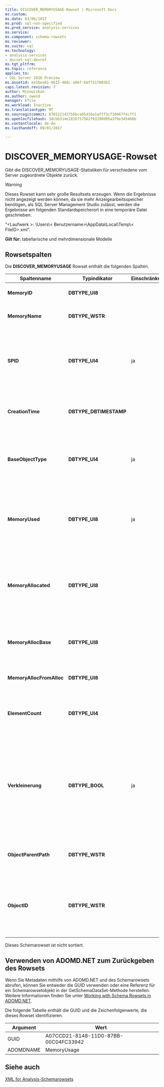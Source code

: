 ```yaml
---
title: DISCOVER_MEMORYUSAGE-Rowset | Microsoft Docs
ms.custom: 
ms.date: 03/06/2017
ms.prod: sql-non-specified
ms.prod_service: analysis-services
ms.service: 
ms.component: schema-rowsets
ms.reviewer: 
ms.suite: sql
ms.technology:
- analysis-services
- docset-sql-devref
ms.tgt_pltfrm: 
ms.topic: reference
applies_to:
- SQL Server 2016 Preview
ms.assetid: e416ea61-9615-468c-a96f-bbf731f803b1
caps.latest.revision: 7
author: Minewiskan
ms.author: owend
manager: kfile
ms.workload: Inactive
ms.translationtype: MT
ms.sourcegitcommit: 876522142756bca05416a1afff3cf10467f4c7f1
ms.openlocfilehash: 3dcbb314e1816757562f93290d95a3f9e345460b
ms.contentlocale: de-de
ms.lasthandoff: 09/01/2017

---
```

# <a name="discovermemoryusage-rowset"></a>DISCOVER_MEMORYUSAGE-Rowset
  Gibt die DISCOVER_MEMORYUSAGE-Statistiken für verschiedene vom Server zugeordnete Objekte zurück.  
  
> [!WARNING]  
>  Dieses Rowset kann sehr große Resultsets erzeugen. Wenn die Ergebnisse nicht angezeigt werden können, da sie mehr Anzeigearbeitsspeicher benötigen, als SQL Server Management Studio zulässt, werden die Ergebnisse am folgenden Standardspeicherort in eine temporäre Datei geschrieben:  
>   
>  "\<Laufwerk >: \Users\\< Benutzername\>\AppData\Local\Temp\\< FileID\>.xml".  
  
 **Gilt für:** tabellarische und mehrdimensionale Modelle  
  
## <a name="rowset-columns"></a>Rowsetspalten  
 Die **DISCOVER_MEMORYUSAGE** Rowset enthält die folgenden Spalten.  
  
|Spaltenname|Typindikator|Einschränkung|Description|  
|-----------------|--------------------|-----------------|-----------------|  
|**MemoryID**|**DBTYPE_UI8**||Eine Zahl, die den Arbeitsspeicher identifiziert.|  
|**MemoryName**|**DBTYPE_WSTR**||Der Name des Objekts, das den Arbeitsspeicher besitzt.|  
|**SPID**|**DBTYPE_UI4**|ja|Die Sitzung, die den Speicher zugewiesen hat. 0 (null) gibt an, dass der Arbeitsspeicher nicht an eine bestimmte Sitzung gebunden ist.|  
|**CreationTime**|**DBTYPE_DBTIMESTAMP**||Entweder "Uhrzeit der Erstellung des Objekts" oder "Zeitpunkt der Zuweisung des Speichers".|  
|**BaseObjectType**|**DBTYPE_UI4**|ja|Dies ist eine Zahl, die den Typ des Objekts beschreibt. Objekte mit demselben BaseObjectType haben denselben Typ.|  
|**MemoryUsed**|**DBTYPE_UI8**|ja|Dies ist die aktuelle Größe des Objekts, die möglicherweise geringer ist, als der zur Verwendung durch das Objekt zugeordnete Arbeitsspeicher.|  
|**MemoryAllocated**|**DBTYPE_UI8**||Die Menge des zur Verwendung durch das Objekt zugeordneten Arbeitsspeichers, die größer sein kann als der tatsächlich vom Objekt verwendete Arbeitsspeicher.|  
|**MemoryAllocBase**|**DBTYPE_UI8**||Die anfänglich für das Objekt (ohne zusätzliche Zuordnungen für Objektinhalt) zugeordneten Bytes.|  
|**MemoryAllocFromAlloc**|**DBTYPE_UI8**||Der für den Inhalt dieses Objekts zugewiesene Arbeitsspeicher.|  
|**ElementCount**|**DBTYPE_UI4**||Für ein Containerobjekt ist dies die Anzahl der in diesem Objekt enthaltenen Objekte.|  
|**Verkleinerung**|**DBTYPE_BOOL**|ja|Ein boolescher Wert, der angibt, wenn der Arbeitsspeicher verkleinerbar ist (kann aufgrund von ungenügend Arbeitsspeicher wegfallen). true, wenn der Arbeitsspeicher verkleinerbar ist; false, wenn der Arbeitsspeicher nicht verkleinerbar ist.|  
|**ObjectParentPath**|**DBTYPE_WSTR**||Eine Zeichenfolge, die den vollständigen Pfad dieses Objekts identifiziert.|  
|**ObjectID**|**DBTYPE_WSTR**||Die Zeichenfolge, die das Objekt identifiziert. Der vollständige Pfad dieses Objekts wird von der Zeichenfolge dargestellt: (ObjectParentPath + '.' + ObjectId).|  
  
 Dieses Schemarowset ist nicht sortiert.  
  
## <a name="using-adomdnet-to-return-the-rowset"></a>Verwenden von ADOMD.NET zum Zurückgeben des Rowsets  
 Wenn Sie Metadaten mithilfe von ADOMD.NET und des Schemarowsets abrufen, können Sie entweder die GUID verwenden oder eine Referenz für ein Schemarowsetobjekt in der GetSchemaDataSet-Methode herstellen. Weitere Informationen finden Sie unter [Working with Schema Rowsets in ADOMD.NET](../../../analysis-services/multidimensional-models-adomd-net-client/retrieving-metadata-working-with-schema-rowsets.md).  
  
 Die folgende Tabelle enthält die GUID und die Zeichenfolgenwerte, die dieses Rowset identifizieren.  
  
|Argument|Wert|  
|--------------|-----------|  
|GUID|A07CCD21-8148-11D0-87BB-00C04FC33942|  
|ADOMDNAME|MemoryUsage|  
  
## <a name="see-also"></a>Siehe auch  
 [XML for Analysis-Schemarowsets](../../../analysis-services/schema-rowsets/xml/xml-for-analysis-schema-rowsets.md)  
  
  

